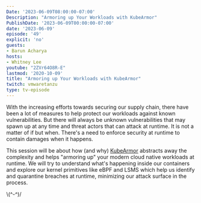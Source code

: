 ```yaml
---
Date: '2023-06-09T08:00:00-07:00'
Description: "Armoring up Your Workloads with KubeArmor"
PublishDate: '2023-06-09T00:00:00-07:00'
date: '2023-06-09'
episode: '49'
explicit: 'no'
guests:
- Barun Acharya
hosts:
- Whitney Lee
youtube: "2ZVr64O8R-E"
lastmod: '2020-10-09'
title: "Armoring up Your Workloads with KubeArmor"
twitch: vmwaretanzu
type: tv-episode
---
```


With the increasing efforts towards securing our supply chain, there have been a lot of measures to help protect our workloads against known vulnerabilities. But there will always be unknown vulnerabilities that may spawn up at any time and threat actors that can attack at runtime. It is not a matter of if but when. There's a need to enforce security at runtime to contain damages when it happens.

This session will be about how (and why) [KubeArmor](https://kubearmor.io/) abstracts away the complexity and helps "armoring up" your modern cloud native workloads at runtime. We will try to understand what's happening inside our containers and explore our kernel primitives like eBPF and LSMS which help us identify and quarantine breaches at runtime, minimizing our attack surface in the process.

\\(^-^)/
